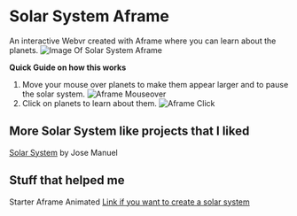 # Solar System Aframe

An interactive Webvr created with Aframe where you can learn about the planets.
![Image Of Solar System Aframe](https://cdn.glitch.com/16b71302-1825-425d-9ad8-fd3ac40411b2%2Fsolar-system-pic.JPG?v=1599334526758)

**Quick Guide on how this works** 

1.  Move your mouse over planets to make them appear larger and to pause the solar system.
![Aframe Mouseover](https://cdn.glitch.com/16b71302-1825-425d-9ad8-fd3ac40411b2%2Fp.JPG?v=1599336323591)
2.  Click on planets to learn about them.
![Aframe Click](https://cdn.glitch.com/16b71302-1825-425d-9ad8-fd3ac40411b2%2Fd.JPG?v=1599336562324)

## More Solar System like projects that I liked

[Solar System](http://vrspace.jmvisualcreativity.es/) by Jose Manuel

## Stuff that helped me

Starter Aframe Animated
[Link if you want to create a solar system](https://glitch.com/~starter-aframe-animated)
